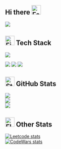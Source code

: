 <h2 align="left">Hi there <img src="https://raw.githubusercontent.com/Tarikul-Islam-Anik/Animated-Fluent-Emojis/master/Emojis/Smilies/Face%20in%20Clouds.png" alt="Face in Clouds" width="30" height="30" /></h2>

[![](https://visitcount.itsvg.in/api?id=Spooffit&label=Profile%20Views&color=6&icon=2&pretty=true)](https://visitcount.itsvg.in)


<h2 align="left"><img src="https://raw.githubusercontent.com/Tarikul-Islam-Anik/Animated-Fluent-Emojis/master/Emojis/Travel%20and%20places/Fire.png" alt="Fire" width="30" height="30" /> Tech Stack</h2>

![](https://img.shields.io/badge/Platform-.NET-%23512BD4?style=for-the-badge&logo=appveyor&logo=.NET)

![](https://img.shields.io/badge/Code-C%23-%23512BD4?style=flat-square&logo=Csharp)
![](https://img.shields.io/badge/Framework-ASP.NET%20Core-%23512BD4?style=flat-square&logo=.NET)
![](https://img.shields.io/badge/ORM-Entity%20Framework-%23512BD4?style=flat-square&logo=.NET)

<h2 align="left"><img src="https://raw.githubusercontent.com/Tarikul-Islam-Anik/Animated-Fluent-Emojis/master/Emojis/Travel%20and%20places/Star.png" alt="Star" width="30" height="30" /> GitHub Stats</h2>

![](https://github-readme-stats.vercel.app/api?username=Spooffit&theme=react&hide_border=false&include_all_commits=false&count_private=false)<br/>
![](https://github-readme-streak-stats.herokuapp.com/?user=Spooffit&theme=react&hide_border=false)<br/>
![](https://github-readme-stats.vercel.app/api/top-langs/?username=Spooffit&theme=react&hide_border=false&include_all_commits=false&count_private=false&layout=compact)

<h2 align="left"><img src="https://raw.githubusercontent.com/Tarikul-Islam-Anik/Animated-Fluent-Emojis/master/Emojis/Travel%20and%20places/Flying%20Saucer.png" alt="Flying Saucer" width="30" height="30" /> Other Stats</h2>

[![Leetcode stats](https://leetcard.jacoblin.cool/Spooffit?theme=dark)](https://leetcode.com/Spooffit/)<br/>
[![CodeWars stats](https://www.codewars.com/users/Spooffit/badges/large)](https://www.codewars.com/users/Spooffit)


